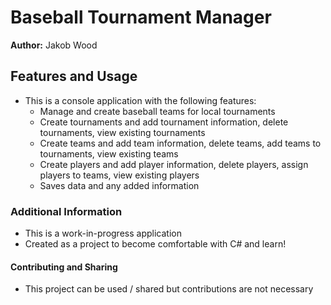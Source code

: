 # Baseball Tournament Manager

**Author:** Jakob Wood

## Features and Usage

- This is a console application with the following features:
    - Manage and create baseball teams for local tournaments
    - Create tournaments and add tournament information, delete tournaments, view existing tournaments 
    - Create teams and add team information, delete teams, add teams to tournaments, view existing teams
    - Create players and add player information, delete players, assign players to teams, view existing players
    - Saves data and any added information

### Additional Information

- This is a work-in-progress application
- Created as a project to become comfortable with C# and learn!

#### Contributing and Sharing

- This project can be used / shared but contributions are not necessary
